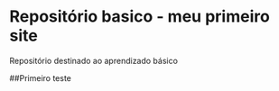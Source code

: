 # Repositório basico - meu primeiro site

Repositório destinado ao aprendizado básico 

##Primeiro teste


